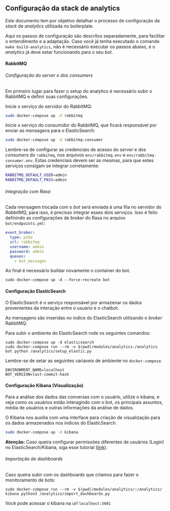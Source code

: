 ## Configuração da stack de analytics
Este documento tem por objetivo detalhar o processo de configuração da *stack* de *analytics* utilizada no boilerplate.

Aqui os passos de configuração são descritos separadamente, para facilitar o entendimento e a adaptação. Caso você já tenha executado o comando `make build-analytics`, não é necessário executar os passos abaixo, e o *analytics* já deve estar funcionando para o seu *bot*.

#### RabbitMQ

###### Configuração do *server* e dos *consumers*
Em primeiro lugar para fazer o setup do analytics é necessário subir o RabbitMQ e definir suas configurações.

Inicie o serviço do servidor do RabbitMQ:

```sh
sudo docker-compose up -d rabbitmq
```

Inicie o serviço do consumidor do RabbitMQ, que ficará responsável por enviar as mensagens para o ElasticSearch:

```sh
sudo docker-compose up -d rabbitmq-consumer
```

Lembre-se de configurar as credenciais de acesso do *server* e dos *consumers* do `rabbitmq`, nos arquivos `env/rabbitmq.env` e `env/rabbitmq-consumer.env`. Estas credenciais devem ser as mesmas, para que estes serviços consigam se integrar corretamente:

```sh
RABBITMQ_DEFAULT_USER=admin
RABBITMQ_DEFAULT_PASS=admin
```

###### Integração com Rasa

Cada mensagem trocada com o *bot* será enviada à uma fila no servidor do *RabbitMQ*, para isso, é precisso integrar esses dois serviços.
Isso é feito definindo as configurações de *broker* do Rasa no arquivo `bot/endpoints.yml`:

```yml
event_broker:
  type: pika
  url: rabbitmq
  username: admin
  password: admin
  queues:
    - bot_messages
```

Ao final é necessário buildar novamente o container do bot.

```
sudo docker-compose up -d --force-recreate bot
```

#### Configuração ElasticSearch

O ElasticSearch é o serviço responsável por armazenar os dados provenientes da interação entre o usuário e o chatbot.

As mensagens são inseridas no índice do ElasticSearch utilizando o *broker* RabbitMQ.

Para subir o ambiente do ElasticSearch rode os seguintes comandos:

```
sudo docker-compose up -d elasticsearch
sudo docker-compose run --rm -v $(pwd)/modules/analytics:/analytics bot python /analytics/setup_elastic.py
```

Lembre-se de setar as seguintes variaveis de ambiente no `docker-compose`.

```
ENVIRONMENT_NAME=localhost
BOT_VERSION=last-commit-hash
```

#### Configuração Kibana (Visualização)

Para a análise dos dados das conversas com o usuário, utilize o kibana, e veja como os usuários estão interagindo com o bot, os principais assuntos, média de usuários e outras informações da análise de dados.

O Kibana nos auxilia com uma interface para criação de visualização para os dados armazenados nos índices do ElasticSearch.

```sh
sudo docker-compose up -d kibana
```

**Atenção:** Caso queira configurar permissões diferentes de usuários (Login) no ElasticSearch/Kibana, siga esse tutorial ([link](https://github.com/lappis-unb/rasa-ptbr-boilerplate/tree/master/docs/setup_user_elasticsearch.md)).

###### Importação de dashboards

Caso queira subir com os dashboards que criamos para fazer o monitoramento de bots:

```
sudo docker-compose run --rm -v $(pwd)/modules/analytics/:/analytics/ kibana python3 /analytics/import_dashboards.py
```

Você pode acessar o kibana na url `localhost:5601`
